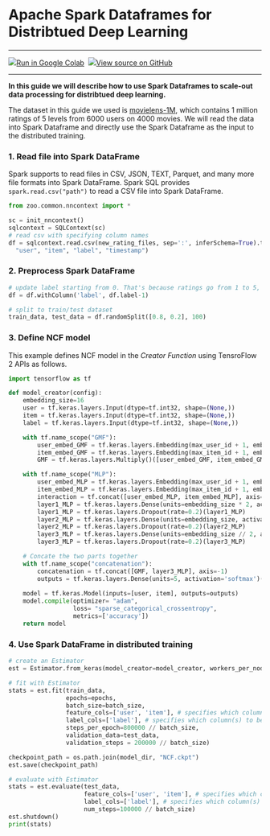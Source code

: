 # Apache Spark Dataframes for Distribtued Deep Learning

---

<a target="_blank" href="https://colab.research.google.com/github/intel-analytics/analytics-zoo/blob/master/docs/docs/colab-notebook/orca/quickstart/ncf_dataframe.ipynb"><img src="https://www.tensorflow.org/images/colab_logo_32px.png" />Run in Google Colab</a>&nbsp; <a target="_blank" href="https://github.com/intel-analytics/analytics-zoo/blob/master/docs/docs/colab-notebook/orca/quickstart/ncf_dataframe.ipynb"><img src="https://www.tensorflow.org/images/GitHub-Mark-32px.png" />View source on GitHub</a>

---

**In this guide we will describe how to use Spark Dataframes to scale-out data processing for distribtued deep learning.**

The dataset in this guide we used is [movielens-1M](https://grouplens.org/datasets/movielens/1m/), which contains 1 million ratings of 5 levels from 6000 users on 4000 movies. We will read the data into Spark Dataframe and directly use the Spark Dataframe as the input to the distributed training. 

### **1. Read file into Spark DataFrame** 

Spark supports to read files in CSV, JSON, TEXT, Parquet, and many more file formats into Spark DataFrame. Spark SQL provides `spark.read.csv("path")` to read a CSV file into Spark DataFrame. 

```python
from zoo.common.nncontext import *

sc = init_nncontext()
sqlcontext = SQLContext(sc)
# read csv with specifying column names
df = sqlcontext.read.csv(new_rating_files, sep=':', inferSchema=True).toDF(
  "user", "item", "label", "timestamp")
```

### **2. Preprocess Spark DataFrame** 

```python
# update label starting from 0. That's because ratings go from 1 to 5, while the matrix column index goes from 0 to 4
df = df.withColumn('label', df.label-1)

# split to train/test dataset
train_data, test_data = df.randomSplit([0.8, 0.2], 100)
```

### **3. Define NCF model**

This example defines NCF model in the _Creator Function_ using TensroFlow 2 APIs as follows.

```python
import tensorflow as tf

def model_creator(config):
    embedding_size=16
    user = tf.keras.layers.Input(dtype=tf.int32, shape=(None,))
    item = tf.keras.layers.Input(dtype=tf.int32, shape=(None,))
    label = tf.keras.layers.Input(dtype=tf.int32, shape=(None,))

    with tf.name_scope("GMF"):
        user_embed_GMF = tf.keras.layers.Embedding(max_user_id + 1, embedding_size)(user)
        item_embed_GMF = tf.keras.layers.Embedding(max_item_id + 1, embedding_size)(item)
        GMF = tf.keras.layers.Multiply()([user_embed_GMF, item_embed_GMF])

    with tf.name_scope("MLP"):
        user_embed_MLP = tf.keras.layers.Embedding(max_user_id + 1, embedding_size)(user)
        item_embed_MLP = tf.keras.layers.Embedding(max_item_id + 1, embedding_size)(item)
        interaction = tf.concat([user_embed_MLP, item_embed_MLP], axis=-1)
        layer1_MLP = tf.keras.layers.Dense(units=embedding_size * 2, activation='relu')(interaction)
        layer1_MLP = tf.keras.layers.Dropout(rate=0.2)(layer1_MLP)
        layer2_MLP = tf.keras.layers.Dense(units=embedding_size, activation='relu')(layer1_MLP)
        layer2_MLP = tf.keras.layers.Dropout(rate=0.2)(layer2_MLP)
        layer3_MLP = tf.keras.layers.Dense(units=embedding_size // 2, activation='relu')(layer2_MLP)
        layer3_MLP = tf.keras.layers.Dropout(rate=0.2)(layer3_MLP)

    # Concate the two parts together
    with tf.name_scope("concatenation"):
        concatenation = tf.concat([GMF, layer3_MLP], axis=-1)
        outputs = tf.keras.layers.Dense(units=5, activation='softmax')(concatenation)
    
    model = tf.keras.Model(inputs=[user, item], outputs=outputs)
    model.compile(optimizer= "adam",
                  loss= "sparse_categorical_crossentropy",
                  metrics=['accuracy'])
    return model
```

### **4. Use Spark DataFrame in distributed training** 

```python
# create an Estimator
est = Estimator.from_keras(model_creator=model_creator, workers_per_node=1) # the model accept two inputs and one label

# fit with Estimator
stats = est.fit(train_data,
                epochs=epochs,
                batch_size=batch_size,
                feature_cols=['user', 'item'], # specifies which column(s) to be used as inputs
                label_cols=['label'], # specifies which column(s) to be used as labels
                steps_per_epoch=800000 // batch_size,
                validation_data=test_data,
                validation_steps = 200000 // batch_size)

checkpoint_path = os.path.join(model_dir, "NCF.ckpt")
est.save(checkpoint_path)

# evaluate with Estimator
stats = est.evaluate(test_data, 
                     feature_cols=['user', 'item'], # specifies which column(s) to be used as inputs
                     label_cols=['label'], # specifies which column(s) to be used as labels
                     num_steps=100000 // batch_size)
est.shutdown()
print(stats)
```
